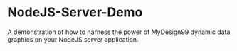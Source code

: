 # NodeJS-Server-Demo
A demonstration of how to harness the power of MyDesign99 dynamic data graphics on your NodeJS server application.
